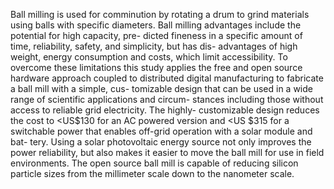 Ball milling is used for comminution by rotating a drum to grind materials using balls with specific diameters. Ball milling advantages include the potential for high capacity, pre- dicted fineness in a specific amount of time, reliability, safety, and simplicity, but has dis- advantages of high weight, energy consumption and costs, which limit accessibility. To overcome these limitations this study applies the free and open source hardware approach coupled to distributed digital manufacturing to fabricate a ball mill with a simple, cus- tomizable design that can be used in a wide range of scientific applications and circum- stances including those without access to reliable grid electricity. The highly- customizable design reduces the cost to <US$130 for an AC powered version and <US $315 for a switchable power that enables off-grid operation with a solar module and bat- tery. Using a solar photovoltaic energy source not only improves the power reliability, but also makes it easier to move the ball mill for use in field environments. The open source ball mill is capable of reducing silicon particle sizes from the millimeter scale down to the nanometer scale.
